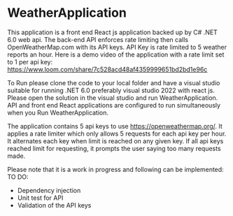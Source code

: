# WeatherApplication

This application is a front end React js application backed up by C# .NET 6.0 web api. The back-end API enforces rate limiting then calls OpenWeatherMap.com with its API keys. API Key is rate limited to 5 weather reports an hour. Here is a demo video of the application with a rate limit set to 1 per api key:  https://www.loom.com/share/7c528acd48af4359999651bd2bd1e96c

To Run please clone the code to your local folder and have a visual studio suitable for running .NET 6.0 preferably visual studio 2022 with react js.
Please open the solution in the visual studio and run WeatherApplication. API and front end React applications are configured to run simultaneously when you Run WeatherApplication.

The application contains 5 api keys to use https://openweathermap.org/. It applies a rate limiter which only allows 5 requests for each api key per hour. It alternates each key when limit is reached on any given key. If all api keys reached limit for requesting, it prompts the user saying too many requests made.

Please note that it is a work in progress and following can be implemented:
TO DO:
  - Dependency injection
  - Unit test for API
  - Validation of the API keys
